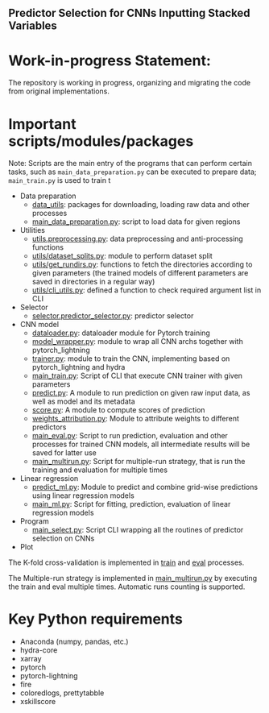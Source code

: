 Predictor Selection for CNNs Inputting Stacked Variables
---

# Work-in-progress Statement:
    
The repository is working in progress, organizing and migrating the code from original implementations. 

# Important scripts/modules/packages
Note: Scripts are the main entry of the programs that can perform certain tasks, such as `main_data_preparation.py` can be executed to prepare data; `main_train.py` is used to train t
- Data preparation
    - [data_utils](data_utils/readme.md): packages for downloading, loading raw data and other processes
    - [main_data_preparation.py](main_data_preparation.py): script to load data for given regions
- Utilities
  - [utils.preprocessing.py](utils/preprocessing.py): data preprocessing and anti-processing functions
  - [utils/dataset_splits.py](utils/dataset_splits.py): module to perform dataset split
  - [utils/get_rundirs.py](utils/get_rundirs.py): functions to fetch the directories according to given parameters (the trained models of different parameters are saved in directories in a regular way)
  - [utils/cli_utils.py](utils/cli_utils.py): defined a function to check required argument list in CLI
- Selector
  - [selector.predictor_selector.py](selector/predictor_selector.py): predictor selector
- CNN model
  - [dataloader.py](dataloader.py): dataloader module for Pytorch training
  - [model_wrapper.py](model_wrapper.py): module to wrap all CNN archs together with pytorch_lightning
  - [trainer.py](trainer.py): module to train the CNN, implementing based on pytorch_lightning and hydra
  - [main_train.py](main_train.py): Script of CLI that execute CNN trainer with given parameters
  - [predict.py](predict.py): A module to run prediction on given raw input data, as well as model and its metadata
  - [score.py](score.py): A module to compute scores of prediction
  - [weights_attribution.py](weights_attribution.py): Module to attribute weights to different predictors
  - [main_eval.py](main_eval.py): Script to run prediction, evaluation and other processes for trained CNN models, all intermediate results will be saved for latter use
  - [main_multirun.py](main_multirun.py): Script for multiple-run strategy, that is run the training and evaluation for multiple times
- Linear regression
  - [predict_ml.py](predict_ml.py): Module to predict and combine grid-wise predictions using linear regression models
  - [main_ml.py](main_ml.py): Script for fitting, prediction, evaluation of linear regression models
- Program
  - [main_select.py](main_select.py): Script CLI wrapping all the routines of predictor selection on CNNs
- Plot

The K-fold cross-validation is implemented in [train](main_train.py) and [eval](main_eval.py) processes. 

The Multiple-run strategy is implemented in [main_multirun.py](main_multirun.py) by executing the train and eval multiple times. Automatic runs counting is supported. 

# Key Python requirements
- Anaconda (numpy, pandas, etc.)
- hydra-core
- xarray
- pytorch
- pytorch-lightning  
- fire
- coloredlogs, prettytabble
- xskillscore
